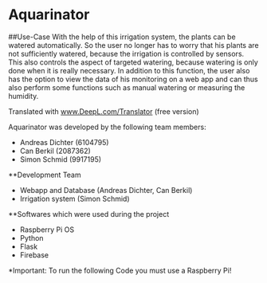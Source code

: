 # Aquarinator

##Use-Case
With the help of this irrigation system, the plants can be watered automatically. So the user no longer has to worry that his plants are not sufficiently watered, because the irrigation is controlled by sensors. This also controls the aspect of targeted watering, because watering is only done when it is really necessary. In addition to this function, the user also has the option to view the data of his monitoring on a web app and can thus also perform some functions such as manual watering or measuring the humidity.

Translated with www.DeepL.com/Translator (free version)

Aquarinator was developed by the following team members:
- Andreas Dichter (6104795)
- Can Berkil (2087362)
- Simon Schmid (9917195)

**Development Team
- Webapp and Database (Andreas Dichter, Can Berkil)
- Irrigation system (Simon Schmid)

**Softwares which were used during the project
- Raspberry Pi OS
- Python
- Flask
- Firebase

*Important: To run the following Code you must use a Raspberry Pi!